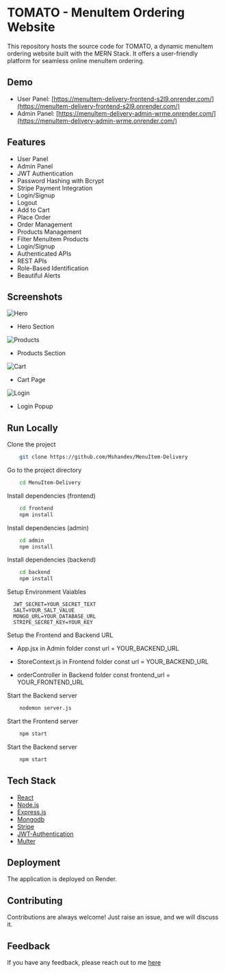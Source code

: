# TOMATO - MenuItem Ordering Website

This repository hosts the source code for TOMATO, a dynamic menuItem ordering website built with the MERN Stack. It offers a user-friendly platform for seamless online menuItem ordering.

## Demo

- User Panel: [https://menuItem-delivery-frontend-s2l9.onrender.com/](https://menuItem-delivery-frontend-s2l9.onrender.com/)
- Admin Panel: [https://menuItem-delivery-admin-wrme.onrender.com/](https://menuItem-delivery-admin-wrme.onrender.com/)

## Features

- User Panel
- Admin Panel
- JWT Authentication
- Password Hashing with Bcrypt
- Stripe Payment Integration
- Login/Signup
- Logout
- Add to Cart
- Place Order
- Order Management
- Products Management
- Filter MenuItem Products
- Login/Signup
- Authenticated APIs
- REST APIs
- Role-Based Identification
- Beautiful Alerts

## Screenshots

![Hero](https://i.ibb.co/59cwY75/menuItem-hero.png)
- Hero Section

![Products](https://i.ibb.co/JnNQPyQ/menuItem-products.png)
- Products Section

![Cart](https://i.ibb.co/t2LrQ8p/menuItem-cart.png)
- Cart Page

![Login](https://i.ibb.co/s6PgwkZ/menuItem-login.png)
- Login Popup

## Run Locally

Clone the project

```bash
    git clone https://github.com/Mshandev/MenuItem-Delivery
```
Go to the project directory

```bash
    cd MenuItem-Delivery
```
Install dependencies (frontend)

```bash
    cd frontend
    npm install
```
Install dependencies (admin)

```bash
    cd admin
    npm install
```
Install dependencies (backend)

```bash
    cd backend
    npm install
```
Setup Environment Vaiables

```Make .env file in "backend" folder and store environment Variables
  JWT_SECRET=YOUR_SECRET_TEXT
  SALT=YOUR_SALT_VALUE
  MONGO_URL=YOUR_DATABASE_URL
  STRIPE_SECRET_KEY=YOUR_KEY
 ```

Setup the Frontend and Backend URL
   - App.jsx in Admin folder
      const url = YOUR_BACKEND_URL
     
  - StoreContext.js in Frontend folder
      const url = YOUR_BACKEND_URL

  - orderController in Backend folder
      const frontend_url = YOUR_FRONTEND_URL 

Start the Backend server

```bash
    nodemon server.js
```

Start the Frontend server

```bash
    npm start
```

Start the Backend server

```bash
    npm start
```
## Tech Stack
* [React](https://reactjs.org/)
* [Node.js](https://nodejs.org/en)
* [Express.js](https://expressjs.com/)
* [Mongodb](https://www.mongodb.com/)
* [Stripe](https://stripe.com/)
* [JWT-Authentication](https://jwt.io/introduction)
* [Multer](https://www.npmjs.com/package/multer)

## Deployment

The application is deployed on Render.

## Contributing

Contributions are always welcome!
Just raise an issue, and we will discuss it.

## Feedback

If you have any feedback, please reach out to me [here](https://www.linkedin.com/in/muhammad-shan-full-stack-developer/)

